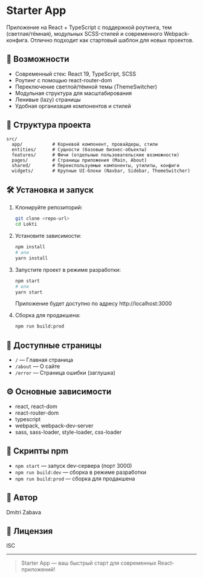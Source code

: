 # Starter App

Приложение на React + TypeScript с поддержкой роутинга, тем (светлая/тёмная), модульных SCSS-стилей и современного Webpack-конфига. Отлично подходит как стартовый шаблон для новых проектов.

## 🚀 Возможности

-   Современный стек: React 19, TypeScript, SCSS
-   Роутинг с помощью react-router-dom
-   Переключение светлой/тёмной темы (ThemeSwitcher)
-   Модульная структура для масштабирования
-   Ленивые (lazy) страницы
-   Удобная организация компонентов и стилей

## 📁 Структура проекта

```
src/
  app/           # Корневой компонент, провайдеры, стили
  entities/      # Сущности (базовые бизнес-объекты)
  features/      # Фичи (отдельные пользовательские возможности)
  pages/         # Страницы приложения (Main, About)
  shared/        # Переиспользуемые компоненты, утилиты, конфиги
  widgets/       # Крупные UI-блоки (Navbar, Sidebar, ThemeSwitcher)
```

## 🛠️ Установка и запуск

1. Клонируйте репозиторий:
    ```bash
    git clone <repo-url>
    cd Lokti
    ```
2. Установите зависимости:
    ```bash
    npm install
    # или
    yarn install
    ```
3. Запустите проект в режиме разработки:

    ```bash
    npm start
    # или
    yarn start
    ```

    Приложение будет доступно по адресу http://localhost:3000

4. Сборка для продакшена:
    ```bash
    npm run build:prod
    ```

## 📄 Доступные страницы

-   `/` — Главная страница
-   `/about` — О сайте
-   `/error` — Страница ошибки (заглушка)

## ⚙️ Основные зависимости

-   react, react-dom
-   react-router-dom
-   typescript
-   webpack, webpack-dev-server
-   sass, sass-loader, style-loader, css-loader

## 📜 Скрипты npm

-   `npm start` — запуск dev-сервера (порт 3000)
-   `npm run build:dev` — сборка в режиме разработки
-   `npm run build:prod` — сборка для продакшена

## 👤 Автор

Dmitri Zabava

## 📝 Лицензия

ISC

---

> Starter App — ваш быстрый старт для современных React-приложений!
